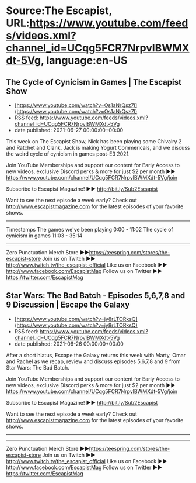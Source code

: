 # Source:The Escapist, URL:https://www.youtube.com/feeds/videos.xml?channel_id=UCqg5FCR7NrpvlBWMXdt-5Vg, language:en-US

## The Cycle of Cynicism in Games | The Escapist Show
 - [https://www.youtube.com/watch?v=Os1aNrQsz7I](https://www.youtube.com/watch?v=Os1aNrQsz7I)
 - RSS feed: https://www.youtube.com/feeds/videos.xml?channel_id=UCqg5FCR7NrpvlBWMXdt-5Vg
 - date published: 2021-06-27 00:00:00+00:00

This week on The Escapist Show, Nick has been playing some Chivalry 2 and Ratchet and Clank, Jack is making Yogurt Commericals, and we discuss the weird cycle of cynicism in games post-E3 2021.

Join YouTube Memberships and support our content for Early Access to new videos, exclusive Discord perks & more for just $2 per month ►► https://www.youtube.com/channel/UCqg5FCR7NrpvlBWMXdt-5Vg/join

Subscribe to Escapist Magazine! ►► http://bit.ly/Sub2Escapist

Want to see the next episode a week early? Check out http://www.escapistmagazine.com for the latest episodes of your favorite shows.

---

Timestamps
The games we've been playing 0:00 - 11:02
The cycle of cynicism in games 11:03 - 35:14

---


Zero Punctuation Merch Store ►►https://teespring.com/stores/the-escapist-store
Join us on Twitch ►► http://www.twitch.tv/the_escapist_official
Like us on Facebook ►► http://www.facebook.com/EscapistMag
Follow us on Twitter ►► https://twitter.com/EscapistMag

## Star Wars: The Bad Batch - Episodes 5,6,7,8 and 9 Discussion | Escape the Galaxy
 - [https://www.youtube.com/watch?v=jy8rLTORksQ](https://www.youtube.com/watch?v=jy8rLTORksQ)
 - RSS feed: https://www.youtube.com/feeds/videos.xml?channel_id=UCqg5FCR7NrpvlBWMXdt-5Vg
 - date published: 2021-06-26 00:00:00+00:00

After a short hiatus, Escape the Galaxy returns this week with Marty, Omar and Rachel as we recap, review and discuss episodes 5,6,7,8 and 9 from Star Wars: The Bad Batch.

Join YouTube Memberships and support our content for Early Access to new videos, exclusive Discord perks & more for just $2 per month ►► https://www.youtube.com/channel/UCqg5FCR7NrpvlBWMXdt-5Vg/join

Subscribe to Escapist Magazine! ►► http://bit.ly/Sub2Escapist

Want to see the next episode a week early? Check out http://www.escapistmagazine.com for the latest episodes of your favorite shows.

---



---


Zero Punctuation Merch Store ►►https://teespring.com/stores/the-escapist-store
Join us on Twitch ►► http://www.twitch.tv/the_escapist_official
Like us on Facebook ►► http://www.facebook.com/EscapistMag
Follow us on Twitter ►► https://twitter.com/EscapistMag

